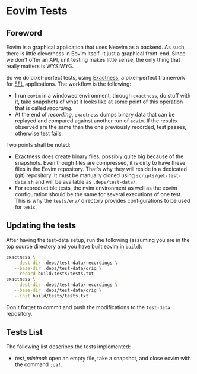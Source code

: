 # Eovim Tests

## Foreword

Eovim is a graphical application that uses Neovim as a backend. As such, there
is little cleverness in Eovim itself. It just a graphical front-end. Since we
don't offer an API, unit testing makes little sense, the only thing that really
matters is WYSIWYG.

So we do pixel-perfect tests, using [Exactness][1], a pixel-perfect framework
for [EFL][2] applications. The workflow is the following:

- I run `eovim` in a windowed environment, through `exactness`, do stuff with
  it, take snapshots of what it looks like at some point of this operation
  that is called *recording*.
- At the end of *recording*, `exactness` dumps binary data that can be
  replayed and compared against another run of `eovim`. If the results
  observed are the same than the one previously recorded, test passes,
  otherwise test fails.

Two points shall be noted:

- Exactness does create binary files, possibly quite big because of the
  snapshots. Even though files are compressed, it is dirty to have these
  files in the Eovim repository. That's why they will reside in a
  dedicated (git) repository. It must be manually cloned using
  `scripts/get-test-data.sh` and will be available as `.deps/test-data/`.
- For reproductible tests, the nvim environment as well as the eovim
  configuration should be the same for several executions of one test. This
  is why the `tests/env/` directory provides configurations to be used for
  tests.


## Updating the tests

After having the test-data setup, run the following (assuming you are in the
top source directory and you have built eovim in `build`):

```bash
exactness \
   --dest-dir .deps/test-data/recordings \
   --base-dir .deps/test-data/orig \
   --record build/tests/tests.txt
exactness \
   --dest-dir .deps/test-data/recordings \
   --base-dir .deps/test-data/orig \
   --init build/tests/tests.txt
```

Don't forget to commit and push the modifications to the `test-data`
repository.


## Tests List

The following list describes the tests implemented:

- *test_minimal*: open an empty file, take a snapshot, and close eovim with the
  command `:qa!`.


[1]: https://git.enlightenment.org/tools/exactness.git/
[2]: https://www.enlightenment.org/

